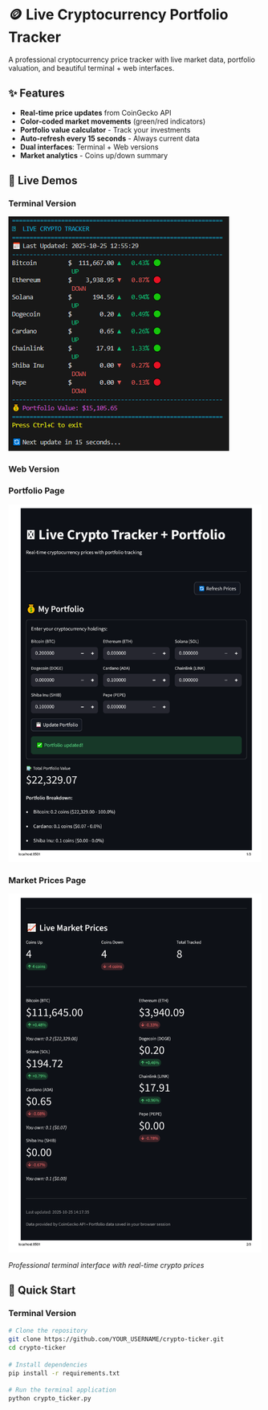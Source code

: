 # 🪙 Live Cryptocurrency Portfolio Tracker

A professional cryptocurrency price tracker with live market data, portfolio valuation, and beautiful terminal + web interfaces.

## ✨ Features
- **Real-time price updates** from CoinGecko API
- **Color-coded market movements** (green/red indicators)
- **Portfolio value calculator** - Track your investments
- **Auto-refresh every 15 seconds** - Always current data
- **Dual interfaces**: Terminal + Web versions
- **Market analytics** - Coins up/down summary

## 🎯 Live Demos

### Terminal Version
![Terminal Demo](Terminal-demo.png)

### Web Version  

### Portfolio Page
![Portfolio Page](page_1.png)

### Market Prices Page  
![Market Prices Page](page_2.png)

*Professional terminal interface with real-time crypto prices*

## 🚀 Quick Start

### Terminal Version
```bash
# Clone the repository
git clone https://github.com/YOUR_USERNAME/crypto-ticker.git
cd crypto-ticker

# Install dependencies
pip install -r requirements.txt

# Run the terminal application
python crypto_ticker.py
